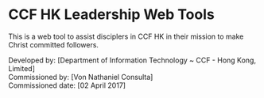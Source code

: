 # CCF HK Leadership Web Tools

This is a web tool to assist disciplers in CCF HK in their mission to make Christ committed followers.<br/>

Developed by: [Department of Information Technology ~ CCF - Hong Kong, Limited]<br/>
Commissioned by: [Von Nathaniel Consulta]<br/>
Commissioned date: [02 April 2017]